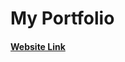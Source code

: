 # My Portfolio

<!-- ## Description
This is my personal portfolio. -->

#### [Website Link](https://anjalikevadiya.github.io/my-portfolio/)

<!-- ## My Contribution
This project is about refactoring code. I made changes to the html file and coverted html file to semantic html structure. Also refactored all repetative code in css file. 

#### [Website Link](https://anjalikevadiya.github.io/CodeRefactor/)
---

<img src="./assets/images/Herison.png"/>

--- -->
